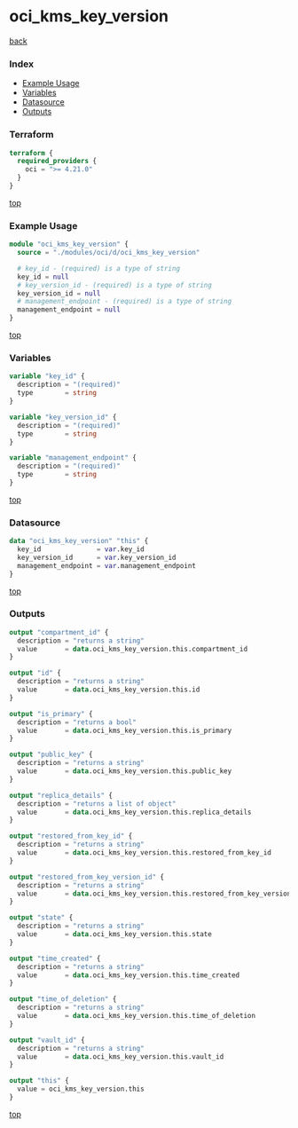 # oci_kms_key_version

[back](../oci.md)

### Index

- [Example Usage](#example-usage)
- [Variables](#variables)
- [Datasource](#datasource)
- [Outputs](#outputs)

### Terraform

```terraform
terraform {
  required_providers {
    oci = ">= 4.21.0"
  }
}
```

[top](#index)

### Example Usage

```terraform
module "oci_kms_key_version" {
  source = "./modules/oci/d/oci_kms_key_version"

  # key_id - (required) is a type of string
  key_id = null
  # key_version_id - (required) is a type of string
  key_version_id = null
  # management_endpoint - (required) is a type of string
  management_endpoint = null
}
```

[top](#index)

### Variables

```terraform
variable "key_id" {
  description = "(required)"
  type        = string
}

variable "key_version_id" {
  description = "(required)"
  type        = string
}

variable "management_endpoint" {
  description = "(required)"
  type        = string
}
```

[top](#index)

### Datasource

```terraform
data "oci_kms_key_version" "this" {
  key_id              = var.key_id
  key_version_id      = var.key_version_id
  management_endpoint = var.management_endpoint
}
```

[top](#index)

### Outputs

```terraform
output "compartment_id" {
  description = "returns a string"
  value       = data.oci_kms_key_version.this.compartment_id
}

output "id" {
  description = "returns a string"
  value       = data.oci_kms_key_version.this.id
}

output "is_primary" {
  description = "returns a bool"
  value       = data.oci_kms_key_version.this.is_primary
}

output "public_key" {
  description = "returns a string"
  value       = data.oci_kms_key_version.this.public_key
}

output "replica_details" {
  description = "returns a list of object"
  value       = data.oci_kms_key_version.this.replica_details
}

output "restored_from_key_id" {
  description = "returns a string"
  value       = data.oci_kms_key_version.this.restored_from_key_id
}

output "restored_from_key_version_id" {
  description = "returns a string"
  value       = data.oci_kms_key_version.this.restored_from_key_version_id
}

output "state" {
  description = "returns a string"
  value       = data.oci_kms_key_version.this.state
}

output "time_created" {
  description = "returns a string"
  value       = data.oci_kms_key_version.this.time_created
}

output "time_of_deletion" {
  description = "returns a string"
  value       = data.oci_kms_key_version.this.time_of_deletion
}

output "vault_id" {
  description = "returns a string"
  value       = data.oci_kms_key_version.this.vault_id
}

output "this" {
  value = oci_kms_key_version.this
}
```

[top](#index)